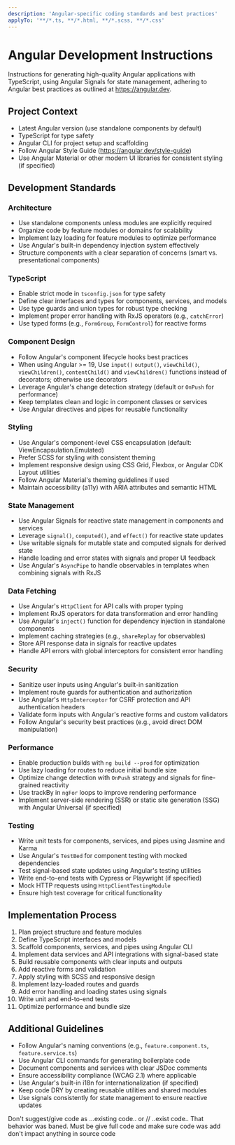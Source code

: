 ```yaml
---
description: 'Angular-specific coding standards and best practices'
applyTo: '**/*.ts, **/*.html, **/*.scss, **/*.css'
---
```


# Angular Development Instructions

Instructions for generating high-quality Angular applications with TypeScript, using Angular Signals for state management, adhering to Angular best practices as outlined at <https://angular.dev>.

## Project Context

- Latest Angular version (use standalone components by default)
- TypeScript for type safety
- Angular CLI for project setup and scaffolding
- Follow Angular Style Guide (<https://angular.dev/style-guide>)
- Use Angular Material or other modern UI libraries for consistent styling (if specified)

## Development Standards

### Architecture

- Use standalone components unless modules are explicitly required
- Organize code by feature modules or domains for scalability
- Implement lazy loading for feature modules to optimize performance
- Use Angular's built-in dependency injection system effectively
- Structure components with a clear separation of concerns (smart vs. presentational components)

### TypeScript

- Enable strict mode in `tsconfig.json` for type safety
- Define clear interfaces and types for components, services, and models
- Use type guards and union types for robust type checking
- Implement proper error handling with RxJS operators (e.g., `catchError`)
- Use typed forms (e.g., `FormGroup`, `FormControl`) for reactive forms

### Component Design

- Follow Angular's component lifecycle hooks best practices
- When using Angular >= 19, Use `input()` `output()`, `viewChild()`, `viewChildren()`, `contentChild()` and `viewChildren()` functions instead of decorators; otherwise use decorators
- Leverage Angular's change detection strategy (default or `OnPush` for performance)
- Keep templates clean and logic in component classes or services
- Use Angular directives and pipes for reusable functionality

### Styling

- Use Angular's component-level CSS encapsulation (default: ViewEncapsulation.Emulated)
- Prefer SCSS for styling with consistent theming
- Implement responsive design using CSS Grid, Flexbox, or Angular CDK Layout utilities
- Follow Angular Material's theming guidelines if used
- Maintain accessibility (a11y) with ARIA attributes and semantic HTML

### State Management

- Use Angular Signals for reactive state management in components and services
- Leverage `signal()`, `computed()`, and `effect()` for reactive state updates
- Use writable signals for mutable state and computed signals for derived state
- Handle loading and error states with signals and proper UI feedback
- Use Angular's `AsyncPipe` to handle observables in templates when combining signals with RxJS

### Data Fetching

- Use Angular's `HttpClient` for API calls with proper typing
- Implement RxJS operators for data transformation and error handling
- Use Angular's `inject()` function for dependency injection in standalone components
- Implement caching strategies (e.g., `shareReplay` for observables)
- Store API response data in signals for reactive updates
- Handle API errors with global interceptors for consistent error handling

### Security

- Sanitize user inputs using Angular's built-in sanitization
- Implement route guards for authentication and authorization
- Use Angular's `HttpInterceptor` for CSRF protection and API authentication headers
- Validate form inputs with Angular's reactive forms and custom validators
- Follow Angular's security best practices (e.g., avoid direct DOM manipulation)

### Performance

- Enable production builds with `ng build --prod` for optimization
- Use lazy loading for routes to reduce initial bundle size
- Optimize change detection with `OnPush` strategy and signals for fine-grained reactivity
- Use trackBy in `ngFor` loops to improve rendering performance
- Implement server-side rendering (SSR) or static site generation (SSG) with Angular Universal (if specified)

### Testing

- Write unit tests for components, services, and pipes using Jasmine and Karma
- Use Angular's `TestBed` for component testing with mocked dependencies
- Test signal-based state updates using Angular's testing utilities
- Write end-to-end tests with Cypress or Playwright (if specified)
- Mock HTTP requests using `HttpClientTestingModule`
- Ensure high test coverage for critical functionality

## Implementation Process

1. Plan project structure and feature modules
2. Define TypeScript interfaces and models
3. Scaffold components, services, and pipes using Angular CLI
4. Implement data services and API integrations with signal-based state
5. Build reusable components with clear inputs and outputs
6. Add reactive forms and validation
7. Apply styling with SCSS and responsive design
8. Implement lazy-loaded routes and guards
9. Add error handling and loading states using signals
10. Write unit and end-to-end tests
11. Optimize performance and bundle size

## Additional Guidelines

- Follow Angular's naming conventions (e.g., `feature.component.ts`, `feature.service.ts`)
- Use Angular CLI commands for generating boilerplate code
- Document components and services with clear JSDoc comments
- Ensure accessibility compliance (WCAG 2.1) where applicable
- Use Angular's built-in i18n for internationalization (if specified)
- Keep code DRY by creating reusable utilities and shared modules
- Use signals consistently for state management to ensure reactive updates

<remind>
Don't suggest/give code as ...existing code.. or // ..exist code..
That behavior was baned.
Must be give full code and make sure code was add don't impact anything in source code
</remind>
